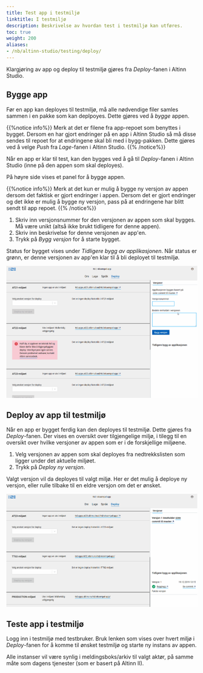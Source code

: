 ```yaml
---
title: Test app i testmiljø
linktitle: I testmiljø
description: Beskrivelse av hvordan test i testmiljø kan utføres.
toc: true
weight: 200
aliases:
- /nb/altinn-studio/testing/deploy/
---
```


Klargjøring av app og deploy til testmiljø gjøres fra _Deploy_-fanen i Altinn Studio.

## Bygge app 
Før en app kan deployes til testmiljø, må alle nødvendige filer samles sammen i en pakke som kan deplpoyes. Dette gjøres ved å _bygge_ appen. 

{{%notice info%}}
Merk at det er filene fra app-repoet som benyttes i bygget. Dersom en har gjort endringer på en app i Altinn Studio så må disse sendes til repoet for at endringene skal bli med i bygg-pakken.
Dette gjøres ved å velge _Push_ fra _Lage_-fanen i Altinn Studio.
{{% /notice%}}

Når en app er klar til test, kan den bygges ved å gå til *Deploy*-fanen i Altinn Studio (inne på den appen som skal deployes).

På høyre side vises et panel for å bygge appen.

{{%notice info%}}
Merk at det kun er mulig å bygge ny versjon av appen dersom det faktisk er gjort endringer i appen. Dersom det er gjort endringer og det ikke er mulig å bygge ny versjon, pass på at endringene har 
blitt sendt til app repoet.
{{% /notice%}}

1. Skriv inn versjonsnummer for den versjonen av appen som skal bygges. Må være unikt (altså ikke brukt tidligere for denne appen).
2. Skriv inn beskrivelse for denne versjonen av app'en.
3. Trykk på _Bygg versjon_ for å starte bygget.

Status for bygget vises under _Tidligere bygg av applikasjonen_. Når status er grønn, er denne versjonen av app'en klar til å bli deployet til testmiljø.

![Bygge app](build-app.gif?width=700 "Bygge app")

## Deploy av app til testmiljø
Når en app er bygget ferdig kan den deployes til testmiljø. Dette gjøres fra _Deploy_-fanen. Der vises en oversikt over tilgjengelige miljø, i tilegg til en oversikt over hvilke versjoner av appen
som er i de forskjellige miljøene.

1. Velg versjonen av appen som skal deployes fra nedtrekkslisten som ligger under det aktuelle miljøet.
2. Trykk på _Deploy ny versjon_.

Valgt versjon vil da deployes til valgt miljø. Her er det mulig å deploye ny versjon, eller rulle tilbake til en eldre versjon om det er ønsket.

![Deploye app](deploy-app.gif?width?=700 "Deploye app")

## Teste app i testmiljø
Logg inn i testmiljø med testbruker. Bruk lenken som vises over hvert miljø i _Deploy_-fanen for å komme til ønsket testmiljø og starte ny instans av appen.

Alle instanser vil være synlig i meldingsboks/arkiv til valgt aktør, på samme måte som dagens tjenester (som er basert på Altinn II).